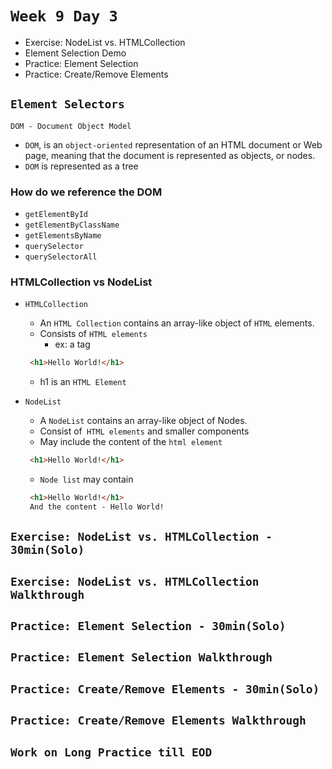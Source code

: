 # `Week 9 Day 3`


- Exercise: NodeList vs. HTMLCollection
- Element Selection Demo
- Practice: Element Selection
- Practice: Create/Remove Elements



## `Element Selectors`

  `DOM - Document Object Model`
  * `DOM`, is an `object-oriented` representation of an HTML document or Web page, meaning that the document is represented as objects, or nodes.
  * `DOM` is represented as a tree

### How do we reference the DOM
  * `getElementById`
  * `getElementByClassName`
  * `getElementsByName`
  * `querySelector`
  * `querySelectorAll`

### HTMLCollection vs NodeList

  * `HTMLCollection`
    - An `HTML Collection` contains an array-like object of `HTML` elements.
    * Consists of `HTML elements`
      * ex: a tag
    ```html
     <h1>Hello World!</h1>
    ```
    * h1 is an `HTML Element`

  * `NodeList`
    - A `NodeList` contains an array-like object of Nodes.
    * Consist of` HTML elements` and smaller components
    * May include the content of the `html element`

    ```html
     <h1>Hello World!</h1>
    ```
    * `Node list` may contain
    ```html
     <h1>Hello World!</h1>
     And the content - Hello World!
    ```

## `Exercise: NodeList vs. HTMLCollection - 30min(Solo)`
## `Exercise: NodeList vs. HTMLCollection Walkthrough`
## `Practice: Element Selection - 30min(Solo)`
## `Practice: Element Selection Walkthrough`
## `Practice: Create/Remove Elements - 30min(Solo)`
## `Practice: Create/Remove Elements Walkthrough`

## `Work on Long Practice till EOD`
